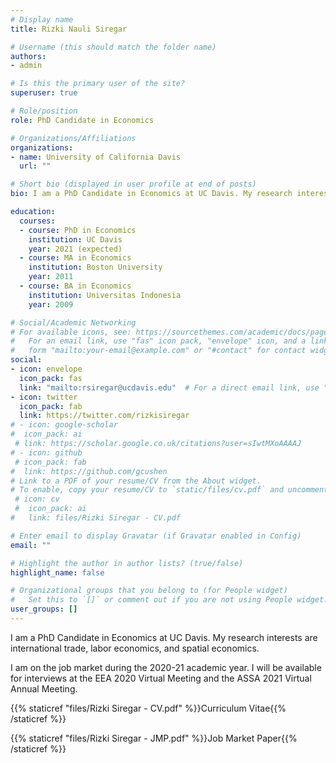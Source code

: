```yaml
---
# Display name
title: Rizki Nauli Siregar

# Username (this should match the folder name)
authors:
- admin

# Is this the primary user of the site?
superuser: true

# Role/position
role: PhD Candidate in Economics

# Organizations/Affiliations
organizations:
- name: University of California Davis
  url: ""

# Short bio (displayed in user profile at end of posts)
bio: I am a PhD Candidate in Economics at UC Davis. My research interests are international trade, labor economics, and spatial economics.

education:
  courses:
  - course: PhD in Economics
    institution: UC Davis
    year: 2021 (expected)
  - course: MA in Economics
    institution: Boston University
    year: 2011
  - course: BA in Economics
    institution: Universitas Indonesia
    year: 2009

# Social/Academic Networking
# For available icons, see: https://sourcethemes.com/academic/docs/page-builder/#icons
#   For an email link, use "fas" icon pack, "envelope" icon, and a link in the
#   form "mailto:your-email@example.com" or "#contact" for contact widget.
social:
- icon: envelope
  icon_pack: fas
  link: "mailto:rsiregar@ucdavis.edu"  # For a direct email link, use "mailto:test@example.org".
- icon: twitter
  icon_pack: fab
  link: https://twitter.com/rizkisiregar
# - icon: google-scholar
#  icon_pack: ai
 # link: https://scholar.google.co.uk/citations?user=sIwtMXoAAAAJ
# - icon: github
 # icon_pack: fab
#  link: https://github.com/gcushen
# Link to a PDF of your resume/CV from the About widget.
# To enable, copy your resume/CV to `static/files/cv.pdf` and uncomment the lines below.
 # icon: cv
 #  icon_pack: ai
#   link: files/Rizki Siregar - CV.pdf

# Enter email to display Gravatar (if Gravatar enabled in Config)
email: ""

# Highlight the author in author lists? (true/false)
highlight_name: false

# Organizational groups that you belong to (for People widget)
#   Set this to `[]` or comment out if you are not using People widget.
user_groups: []
---
```


I am a PhD Candidate in Economics at UC Davis. My research interests are international trade, labor economics, and spatial economics.

I am on the job market during the 2020-21 academic year. I will be available for interviews at the EEA 2020 Virtual Meeting and the ASSA 2021 Virtual Annual Meeting. 

{{% staticref "files/Rizki Siregar - CV.pdf" %}}Curriculum Vitae{{% /staticref %}} 

{{% staticref "files/Rizki Siregar - JMP.pdf" %}}Job Market Paper{{% /staticref %}}
